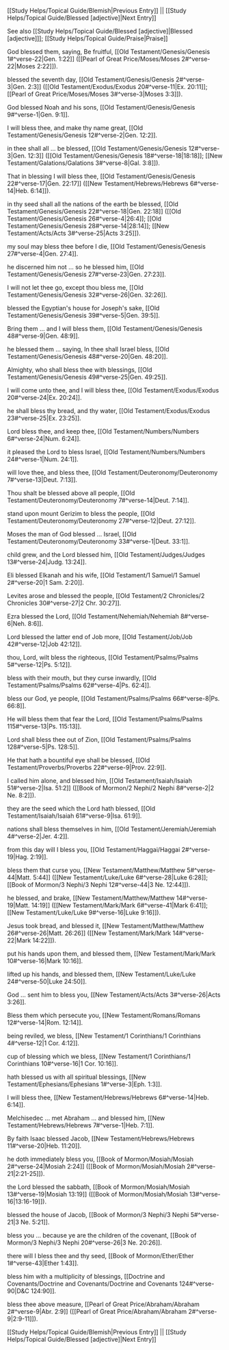 [[Study Helps/Topical Guide/Blemish|Previous Entry]]  ||  [[Study Helps/Topical Guide/Blessed [adjective]|Next Entry]]

 See also [[Study Helps/Topical Guide/Blessed [adjective]|Blessed [adjective]]]; [[Study Helps/Topical Guide/Praise|Praise]]

 God blessed them, saying, Be fruitful, [[Old Testament/Genesis/Genesis 1#^verse-22|Gen. 1:22]] ([[Pearl of Great Price/Moses/Moses 2#^verse-22|Moses 2:22]]).

 blessed the seventh day, [[Old Testament/Genesis/Genesis 2#^verse-3|Gen. 2:3]] ([[Old Testament/Exodus/Exodus 20#^verse-11|Ex. 20:11]]; [[Pearl of Great Price/Moses/Moses 3#^verse-3|Moses 3:3]]).

 God blessed Noah and his sons, [[Old Testament/Genesis/Genesis 9#^verse-1|Gen. 9:1]].

 I will bless thee, and make thy name great, [[Old Testament/Genesis/Genesis 12#^verse-2|Gen. 12:2]].

 in thee shall all ... be blessed, [[Old Testament/Genesis/Genesis 12#^verse-3|Gen. 12:3]] ([[Old Testament/Genesis/Genesis 18#^verse-18|18:18]]; [[New Testament/Galations/Galations 3#^verse-8|Gal. 3:8]]).

 That in blessing I will bless thee, [[Old Testament/Genesis/Genesis 22#^verse-17|Gen. 22:17]] ([[New Testament/Hebrews/Hebrews 6#^verse-14|Heb. 6:14]]).

 in thy seed shall all the nations of the earth be blessed, [[Old Testament/Genesis/Genesis 22#^verse-18|Gen. 22:18]] ([[Old Testament/Genesis/Genesis 26#^verse-4|26:4]]; [[Old Testament/Genesis/Genesis 28#^verse-14|28:14]]; [[New Testament/Acts/Acts 3#^verse-25|Acts 3:25]]).

 my soul may bless thee before I die, [[Old Testament/Genesis/Genesis 27#^verse-4|Gen. 27:4]].

 he discerned him not ... so he blessed him, [[Old Testament/Genesis/Genesis 27#^verse-23|Gen. 27:23]].

 I will not let thee go, except thou bless me, [[Old Testament/Genesis/Genesis 32#^verse-26|Gen. 32:26]].

 blessed the Egyptian's house for Joseph's sake, [[Old Testament/Genesis/Genesis 39#^verse-5|Gen. 39:5]].

 Bring them ... and I will bless them, [[Old Testament/Genesis/Genesis 48#^verse-9|Gen. 48:9]].

 he blessed them ... saying, In thee shall Israel bless, [[Old Testament/Genesis/Genesis 48#^verse-20|Gen. 48:20]].

 Almighty, who shall bless thee with blessings, [[Old Testament/Genesis/Genesis 49#^verse-25|Gen. 49:25]].

 I will come unto thee, and I will bless thee, [[Old Testament/Exodus/Exodus 20#^verse-24|Ex. 20:24]].

 he shall bless thy bread, and thy water, [[Old Testament/Exodus/Exodus 23#^verse-25|Ex. 23:25]].

 Lord bless thee, and keep thee, [[Old Testament/Numbers/Numbers 6#^verse-24|Num. 6:24]].

 it pleased the Lord to bless Israel, [[Old Testament/Numbers/Numbers 24#^verse-1|Num. 24:1]].

 will love thee, and bless thee, [[Old Testament/Deuteronomy/Deuteronomy 7#^verse-13|Deut. 7:13]].

 Thou shalt be blessed above all people, [[Old Testament/Deuteronomy/Deuteronomy 7#^verse-14|Deut. 7:14]].

 stand upon mount Gerizim to bless the people, [[Old Testament/Deuteronomy/Deuteronomy 27#^verse-12|Deut. 27:12]].

 Moses the man of God blessed ... Israel, [[Old Testament/Deuteronomy/Deuteronomy 33#^verse-1|Deut. 33:1]].

 child grew, and the Lord blessed him, [[Old Testament/Judges/Judges 13#^verse-24|Judg. 13:24]].

 Eli blessed Elkanah and his wife, [[Old Testament/1 Samuel/1 Samuel 2#^verse-20|1 Sam. 2:20]].

 Levites arose and blessed the people, [[Old Testament/2 Chronicles/2 Chronicles 30#^verse-27|2 Chr. 30:27]].

 Ezra blessed the Lord, [[Old Testament/Nehemiah/Nehemiah 8#^verse-6|Neh. 8:6]].

 Lord blessed the latter end of Job more, [[Old Testament/Job/Job 42#^verse-12|Job 42:12]].

 thou, Lord, wilt bless the righteous, [[Old Testament/Psalms/Psalms 5#^verse-12|Ps. 5:12]].

 bless with their mouth, but they curse inwardly, [[Old Testament/Psalms/Psalms 62#^verse-4|Ps. 62:4]].

 bless our God, ye people, [[Old Testament/Psalms/Psalms 66#^verse-8|Ps. 66:8]].

 He will bless them that fear the Lord, [[Old Testament/Psalms/Psalms 115#^verse-13|Ps. 115:13]].

 Lord shall bless thee out of Zion, [[Old Testament/Psalms/Psalms 128#^verse-5|Ps. 128:5]].

 He that hath a bountiful eye shall be blessed, [[Old Testament/Proverbs/Proverbs 22#^verse-9|Prov. 22:9]].

 I called him alone, and blessed him, [[Old Testament/Isaiah/Isaiah 51#^verse-2|Isa. 51:2]] ([[Book of Mormon/2 Nephi/2 Nephi 8#^verse-2|2 Ne. 8:2]]).

 they are the seed which the Lord hath blessed, [[Old Testament/Isaiah/Isaiah 61#^verse-9|Isa. 61:9]].

 nations shall bless themselves in him, [[Old Testament/Jeremiah/Jeremiah 4#^verse-2|Jer. 4:2]].

 from this day will I bless you, [[Old Testament/Haggai/Haggai 2#^verse-19|Hag. 2:19]].

 bless them that curse you, [[New Testament/Matthew/Matthew 5#^verse-44|Matt. 5:44]] ([[New Testament/Luke/Luke 6#^verse-28|Luke 6:28]]; [[Book of Mormon/3 Nephi/3 Nephi 12#^verse-44|3 Ne. 12:44]]).

 he blessed, and brake, [[New Testament/Matthew/Matthew 14#^verse-19|Matt. 14:19]] ([[New Testament/Mark/Mark 6#^verse-41|Mark 6:41]]; [[New Testament/Luke/Luke 9#^verse-16|Luke 9:16]]).

 Jesus took bread, and blessed it, [[New Testament/Matthew/Matthew 26#^verse-26|Matt. 26:26]] ([[New Testament/Mark/Mark 14#^verse-22|Mark 14:22]]).

 put his hands upon them, and blessed them, [[New Testament/Mark/Mark 10#^verse-16|Mark 10:16]].

 lifted up his hands, and blessed them, [[New Testament/Luke/Luke 24#^verse-50|Luke 24:50]].

 God ... sent him to bless you, [[New Testament/Acts/Acts 3#^verse-26|Acts 3:26]].

 Bless them which persecute you, [[New Testament/Romans/Romans 12#^verse-14|Rom. 12:14]].

 being reviled, we bless, [[New Testament/1 Corinthians/1 Corinthians 4#^verse-12|1 Cor. 4:12]].

 cup of blessing which we bless, [[New Testament/1 Corinthians/1 Corinthians 10#^verse-16|1 Cor. 10:16]].

 hath blessed us with all spiritual blessings, [[New Testament/Ephesians/Ephesians 1#^verse-3|Eph. 1:3]].

 I will bless thee, [[New Testament/Hebrews/Hebrews 6#^verse-14|Heb. 6:14]].

 Melchisedec ... met Abraham ... and blessed him, [[New Testament/Hebrews/Hebrews 7#^verse-1|Heb. 7:1]].

 By faith Isaac blessed Jacob, [[New Testament/Hebrews/Hebrews 11#^verse-20|Heb. 11:20]].

 he doth immediately bless you, [[Book of Mormon/Mosiah/Mosiah 2#^verse-24|Mosiah 2:24]] ([[Book of Mormon/Mosiah/Mosiah 2#^verse-21|2:21-25]]).

 the Lord blessed the sabbath, [[Book of Mormon/Mosiah/Mosiah 13#^verse-19|Mosiah 13:19]] ([[Book of Mormon/Mosiah/Mosiah 13#^verse-16|13:16-19]]).

 blessed the house of Jacob, [[Book of Mormon/3 Nephi/3 Nephi 5#^verse-21|3 Ne. 5:21]].

 bless you ... because ye are the children of the covenant, [[Book of Mormon/3 Nephi/3 Nephi 20#^verse-26|3 Ne. 20:26]].

 there will I bless thee and thy seed, [[Book of Mormon/Ether/Ether 1#^verse-43|Ether 1:43]].

 bless him with a multiplicity of blessings, [[Doctrine and Covenants/Doctrine and Covenants/Doctrine and Covenants 124#^verse-90|D&C 124:90]].

 bless thee above measure, [[Pearl of Great Price/Abraham/Abraham 2#^verse-9|Abr. 2:9]] ([[Pearl of Great Price/Abraham/Abraham 2#^verse-9|2:9-11]]).

[[Study Helps/Topical Guide/Blemish|Previous Entry]]  ||  [[Study Helps/Topical Guide/Blessed [adjective]|Next Entry]]